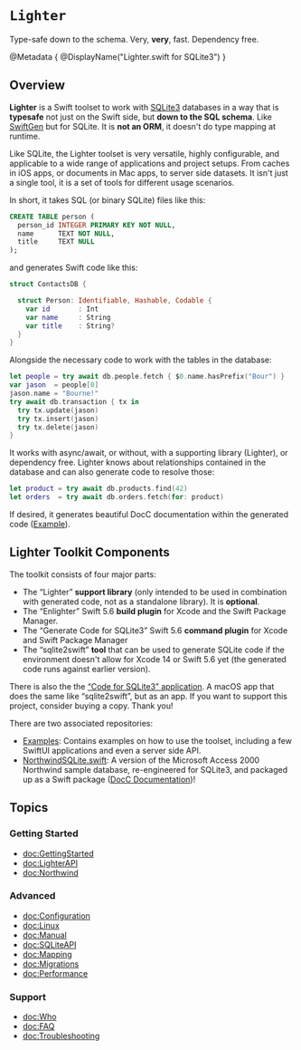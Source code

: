 # ``Lighter``

Type-safe down to the schema. Very, **very**, fast. Dependency free.

@Metadata {
  @DisplayName("Lighter.swift for SQLite3")
}

## Overview

**Lighter** is a Swift toolset to work with [SQLite3](https://www.sqlite.org) 
databases  in a way that is **typesafe** not just on the Swift side, 
but **down to the SQL schema**.
Like [SwiftGen](https://github.com/SwiftGen/SwiftGen) but for SQLite.
It is **not an ORM**, it doesn't do type mapping at runtime.

Like SQLite, the Lighter toolset is very versatile, highly configurable, and 
applicable to a wide range of applications and project setups.
From caches in iOS apps, or documents in Mac apps, to server side datasets.
It isn't just a single tool, it is a set of tools for different usage scenarios.

In short, it takes SQL (or binary SQLite) files like this:
```sql
CREATE TABLE person (
  person_id INTEGER PRIMARY KEY NOT NULL,
  name      TEXT NOT NULL,
  title     TEXT NULL
);
```
and generates Swift code like this:
```swift
struct ContactsDB {

  struct Person: Identifiable, Hashable, Codable {
    var id       : Int
    var name     : String
    var title    : String?
  }
}
```
Alongside the necessary code to work with the tables in the database:
```swift
let people = try await db.people.fetch { $0.name.hasPrefix("Bour") }
var jason  = people[0]
jason.name = "Bourne!"
try await db.transaction { tx in
  try tx.update(jason)
  try tx.insert(jason)
  try tx.delete(jason)
}
```
It works with async/await, or without, 
with a supporting library (Lighter), or dependency free.
Lighter knows about relationships contained in the database and can also
generate code to resolve those:
```swift
let product = try await db.products.find(42)
let orders  = try await db.orders.fetch(for: product)
```
If desired, it generates beautiful DocC documentation within the generated code
([Example](https://Northwind-swift.github.io/NorthwindSQLite.swift/documentation/northwind/employee)).


## Lighter Toolkit Components

The toolkit consists of four major parts:
- The “Lighter” **support library** (only intended to be used in combination with
  generated code, not as a standalone library). It is **optional**.
- The “Enlighter” Swift 5.6 **build plugin** 
  for Xcode and the Swift Package Manager.
- The “Generate Code for SQLite3” Swift 5.6 **command plugin** 
  for Xcode and Swift Package Manager
- The “sqlite2swift” **tool** that can be used to generate SQLite code if the 
  environment doesn't allow for Xcode 14 or Swift 5.6 yet (the generated code
  runs against earlier version).

There is also the the 
 [“Code for SQLite3” application](https://apps.apple.com/us/app/code-for-sqlite3/id1638111010).
A macOS app that does the same like “sqlite2swift”, but as an app.
If you want to support this project, consider buying a copy. Thank you!

There are two associated repositories:
- [Examples](https://github.com/Lighter-swift/Examples/):
  Contains examples on how to use the toolset, including a few SwiftUI
  applications and even a server side API.
- [NorthwindSQLite.swift](https://github.com/Northwind-swift/NorthwindSQLite.swift):
  A version of the Microsoft Access 2000 Northwind sample database, 
  re-engineered for SQLite3, and packaged up as a Swift package
  ([DocC Documentation](https://Northwind-swift.github.io/NorthwindSQLite.swift/documentation/northwind/))!


## Topics

### Getting Started

- <doc:GettingStarted>
- <doc:LighterAPI>
- <doc:Northwind>

### Advanced

- <doc:Configuration>
- <doc:Linux>
- <doc:Manual>
- <doc:SQLiteAPI>
- <doc:Mapping>
- <doc:Migrations>
- <doc:Performance>

### Support

- <doc:Who>
- <doc:FAQ>
- <doc:Troubleshooting>
